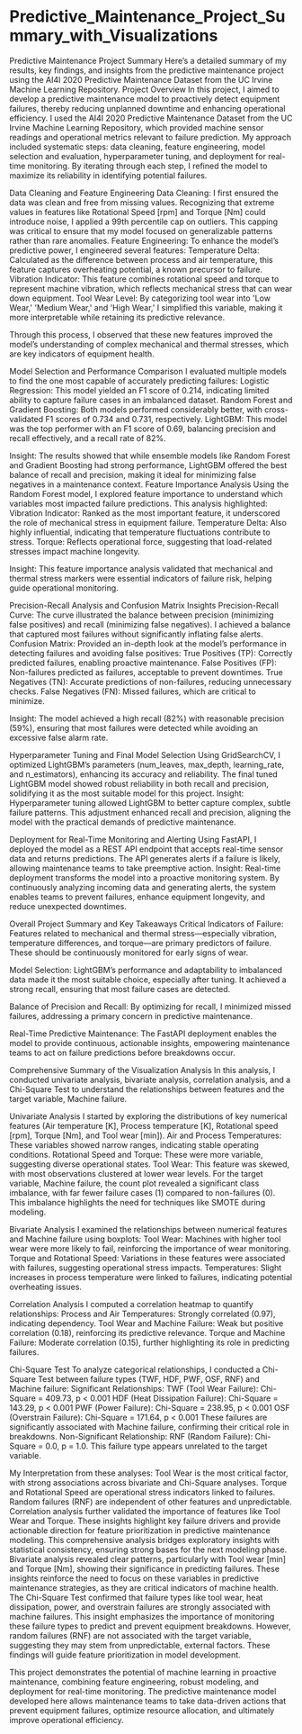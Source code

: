 # Predictive_Maintenance_Project_Summary_with_Visualizations
Predictive Maintenance Project Summary Here’s a detailed summary of my results, key findings, and insights from the predictive maintenance project using the AI4I 2020 Predictive Maintenance Dataset from the UC Irvine Machine Learning Repository. Project Overview In this project, I aimed to develop a predictive maintenance model to proactively detect equipment failures, thereby reducing unplanned downtime and enhancing operational efficiency. I used the AI4I 2020 Predictive Maintenance Dataset from the UC Irvine Machine Learning Repository, which provided machine sensor readings and operational metrics relevant to failure prediction. My approach included systematic steps: data cleaning, feature engineering, model selection and evaluation, hyperparameter tuning, and deployment for real-time monitoring. By iterating through each step, I refined the model to maximize its reliability in identifying potential failures.

Data Cleaning and Feature Engineering Data Cleaning: I first ensured the data was clean and free from missing values. Recognizing that extreme values in features like Rotational Speed [rpm] and Torque [Nm] could introduce noise, I applied a 99th percentile cap on outliers. This capping was critical to ensure that my model focused on generalizable patterns rather than rare anomalies.
Feature Engineering: To enhance the model’s predictive power, I engineered several features: Temperature Delta: Calculated as the difference between process and air temperature, this feature captures overheating potential, a known precursor to failure. Vibration Indicator: This feature combines rotational speed and torque to represent machine vibration, which reflects mechanical stress that can wear down equipment. Tool Wear Level: By categorizing tool wear into 'Low Wear,' 'Medium Wear,' and 'High Wear,' I simplified this variable, making it more interpretable while retaining its predictive relevance.

Through this process, I observed that these new features improved the model’s understanding of complex mechanical and thermal stresses, which are key indicators of equipment health.

Model Selection and Performance Comparison
I evaluated multiple models to find the one most capable of accurately predicting failures: Logistic Regression: This model yielded an F1 score of 0.214, indicating limited ability to capture failure cases in an imbalanced dataset. Random Forest and Gradient Boosting: Both models performed considerably better, with cross-validated F1 scores of 0.734 and 0.731, respectively. LightGBM: This model was the top performer with an F1 score of 0.69, balancing precision and recall effectively, and a recall rate of 82%.

Insight: The results showed that while ensemble models like Random Forest and Gradient Boosting had strong performance, LightGBM offered the best balance of recall and precision, making it ideal for minimizing false negatives in a maintenance context.
Feature Importance Analysis
Using the Random Forest model, I explored feature importance to understand which variables most impacted failure predictions. This analysis highlighted: Vibration Indicator: Ranked as the most important feature, it underscored the role of mechanical stress in equipment failure. Temperature Delta: Also highly influential, indicating that temperature fluctuations contribute to stress. Torque: Reflects operational force, suggesting that load-related stresses impact machine longevity.

Insight: This feature importance analysis validated that mechanical and thermal stress markers were essential indicators of failure risk, helping guide operational monitoring.

Precision-Recall Analysis and Confusion Matrix Insights Precision-Recall Curve: The curve illustrated the balance between precision (minimizing false positives) and recall (minimizing false negatives). I achieved a balance that captured most failures without significantly inflating false alerts.
Confusion Matrix: Provided an in-depth look at the model’s performance in detecting failures and avoiding false positives: True Positives (TP): Correctly predicted failures, enabling proactive maintenance. False Positives (FP): Non-failures predicted as failures, acceptable to prevent downtimes. True Negatives (TN): Accurate predictions of non-failures, reducing unnecessary checks. False Negatives (FN): Missed failures, which are critical to minimize.

Insight: The model achieved a high recall (82%) with reasonable precision (59%), ensuring that most failures were detected while avoiding an excessive false alarm rate.

Hyperparameter Tuning and Final Model Selection Using GridSearchCV, I optimized LightGBM’s parameters (num_leaves, max_depth, learning_rate, and n_estimators), enhancing its accuracy and reliability. The final tuned LightGBM model showed robust reliability in both recall and precision, solidifying it as the most suitable model for this project.
Insight: Hyperparameter tuning allowed LightGBM to better capture complex, subtle failure patterns. This adjustment enhanced recall and precision, aligning the model with the practical demands of predictive maintenance.

Deployment for Real-Time Monitoring and Alerting Using FastAPI, I deployed the model as a REST API endpoint that accepts real-time sensor data and returns predictions. The API generates alerts if a failure is likely, allowing maintenance teams to take preemptive action.
Insight: Real-time deployment transforms the model into a proactive monitoring system. By continuously analyzing incoming data and generating alerts, the system enables teams to prevent failures, enhance equipment longevity, and reduce unexpected downtimes.

Overall Project Summary and Key Takeaways Critical Indicators of Failure: Features related to mechanical and thermal stress—especially vibration, temperature differences, and torque—are primary predictors of failure. These should be continuously monitored for early signs of wear.

Model Selection: LightGBM’s performance and adaptability to imbalanced data made it the most suitable choice, especially after tuning. It achieved a strong recall, ensuring that most failure cases are detected.

Balance of Precision and Recall: By optimizing for recall, I minimized missed failures, addressing a primary concern in predictive maintenance.

Real-Time Predictive Maintenance: The FastAPI deployment enables the model to provide continuous, actionable insights, empowering maintenance teams to act on failure predictions before breakdowns occur.

Comprehensive Summary of the Visualization Analysis
In this analysis, I conducted univariate analysis, bivariate analysis, correlation analysis, and a Chi-Square Test to understand the relationships between features and the target variable, Machine failure.

Univariate Analysis
I started by exploring the distributions of key numerical features (Air temperature [K], Process temperature [K], Rotational speed [rpm], Torque [Nm], and Tool wear [min]).
Air and Process Temperatures: These variables showed narrow ranges, indicating stable operating conditions.
Rotational Speed and Torque: These were more variable, suggesting diverse operational states.
Tool Wear: This feature was skewed, with most observations clustered at lower wear levels.
For the target variable, Machine failure, the count plot revealed a significant class imbalance, with far fewer failure cases (1) compared to non-failures (0). This imbalance highlights the need for techniques like SMOTE during modeling.


Bivariate Analysis
I examined the relationships between numerical features and Machine failure using boxplots:
Tool Wear: Machines with higher tool wear were more likely to fail, reinforcing the importance of wear monitoring.
Torque and Rotational Speed: Variations in these features were associated with failures, suggesting operational stress impacts.
Temperatures: Slight increases in process temperature were linked to failures, indicating potential overheating issues.

Correlation Analysis
I computed a correlation heatmap to quantify relationships:
Process and Air Temperatures: Strongly correlated (0.97), indicating dependency.
Tool Wear and Machine Failure: Weak but positive correlation (0.18), reinforcing its predictive relevance.
Torque and Machine Failure: Moderate correlation (0.15), further highlighting its role in predicting failures.

Chi-Square Test
To analyze categorical relationships, I conducted a Chi-Square Test between failure types (TWF, HDF, PWF, OSF, RNF) and Machine failure:
Significant Relationships:
TWF (Tool Wear Failure): Chi-Square = 409.73, p < 0.001
HDF (Heat Dissipation Failure): Chi-Square = 143.29, p < 0.001
PWF (Power Failure): Chi-Square = 238.95, p < 0.001
OSF (Overstrain Failure): Chi-Square = 171.64, p < 0.001
These failures are significantly associated with Machine failure, confirming their critical role in breakdowns.
Non-Significant Relationship:
RNF (Random Failure): Chi-Square = 0.0, p = 1.0. This failure type appears unrelated to the target variable.


My Interpretation from these analyses:
Tool Wear is the most critical factor, with strong associations across bivariate and Chi-Square analyses.
Torque and Rotational Speed are operational stress indicators linked to failures.
Random failures (RNF) are independent of other features and unpredictable.
Correlation analysis further validated the importance of features like Tool Wear and Torque.
These insights highlight key failure drivers and provide actionable direction for feature prioritization in predictive maintenance modeling. This comprehensive analysis bridges exploratory insights with statistical consistency, ensuring strong bases for the next modeling phase.
Bivariate analysis revealed clear patterns, particularly with Tool wear [min] and Torque [Nm], showing their significance in predicting failures. These insights reinforce the need to focus on these variables in predictive maintenance strategies, as they are critical indicators of machine health.
The Chi-Square Test confirmed that failure types like tool wear, heat dissipation, power, and overstrain failures are strongly associated with machine failures. This insight emphasizes the importance of monitoring these failure types to predict and prevent equipment breakdowns. However, random failures (RNF) are not associated with the target variable, suggesting they may stem from unpredictable, external factors. These findings will guide feature prioritization in model development.

This project demonstrates the potential of machine learning in proactive maintenance, combining feature engineering, robust modeling, and deployment for real-time monitoring. The predictive maintenance model developed here allows maintenance teams to take data-driven actions that prevent equipment failures, optimize resource allocation, and ultimately improve operational efficiency.
